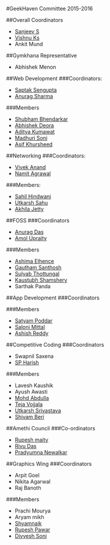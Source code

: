 #GeekHaven Committee 2015-2016

##Overall Coordinators
* [Sanjeev S](https://github.com/ddemented)
* [Vishnu Ks](http://github.com/hackerkid)
* Ankit Mund

##Gymkhana Representative
* Abhishek Menon

##Web Development
###Coordinators:
* [Saptak Sengupta](https://www.github.com/SaptakS)
* [Anurag Sharma](https://www.github.com/anurageldorado)

###Members
* [Shubham Bhendarkar](http://github.com/codebhendi)
* [Abhishek Deora](http://github.com/adeora7)
* [Aditya Kumawat](http://github.com/aditya19496)
* [Madhuri Soni](http://github.com/madhuri1596)
* [Asif Khursheed](https://github.com/codefather1)

##Networking
###Coordinators:
* [Vivek Anand](https://github.com/vivekanand1101)
* [Namit Agrawal](https://github.com/namitagrwl)

###Members:
* [Sahil Hindwani](https://github.com/sahilhindwani)
* [Utkarsh Sahu](https://github.com/utkarshsahu)
* [Akhila Jetty](https://github.com/Akhilajetty)

##FOSS
###Coordinators
* [Anurag Das](https://github.com/shadowwalkers)
* [Amol Upraity](https://github.com/vampcoder)

###Members
* [Ashima Elhence](https://github.com/elhenceashima)
* [Gautham Santhosh](https://github.com/gauthamzz)
* [Sulyab Thottungal](https://github.com/sulyabtv)
* [Kaustubh Shamshery](https://github.com/KaustubhShamshery) 
* Sarthak Panda

##App Development
###Coordinators

###Members
* [Satyam Poddar](https://github.com/flare505) 
* [Saloni Mittal](https://github.com/smittal10)
* [Ashish Reddy](https://github.com/ashdraxler)

##Competitive Coding
###Coordinators
* Swapnil Saxena
* [SP Harish](https://github.com/spharish)

###Members
* Lavesh Kaushik
* Ayush Awasti
* [Mohd Abdulla](https://github.com/brainstormm)
* [Teja Vojjala](https://github.com/iit2014086)
* [Utkarsh Srivastava](http://github.com/utk3995)
* [Shivam Beri](https://github.com/shivamberi)

##Amethi Council
###Co-ordinators
* [Rupesh maity](https://www.github.com/deathsurgeon)
* [Rivu Das](https://github.com/rivudas)
* [Pradyumna Newalkar](https://github.com/pradyumna1)


##Graphics Wing
###Coordinators
* Arpit Goel
* Nikita Agarwal
* Raj Banoth

###Members

 * Prachi Mourya
 * Aryam mikh
 *  [Shyamnaik](https://www.github.com/Shyamnaik)
 *   [Rupesh Pawar](https://www.github.com/rupeshpawar007)
 *   [Divyesh Soni](https://github.com/Divyesh001)
